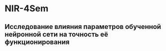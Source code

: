 # NIR-4Sem

## Исследование влияния параметров обученной нейронной сети на точность её функционирования
